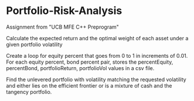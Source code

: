# Portfolio-Risk-Analysis

Assignment from "UCB MFE C++ Preprogram"

Calculate the expected return and the optimal weight of each asset under a given portfolio volatility

Create a loop for equity percent that goes from 0 to 1 in increments of 0.01.
For each equity percent, bond percent pair, stores the percentEquity, percentBond, portfolioReturn,
portfolioVol values in a csv file.
 
Find the unlevered portfolio with volatility matching the requested volatility and either lies on the efficient frontier or
is a mixture of cash and the tangency portfolio.


